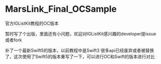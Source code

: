 # MarsLink_Final_OCSample
官方IGListKit教程的OC版本

暂时写了个出版，里面还有小问题，欢迎对IGListKit感兴趣的developer提issue或者fork

补了一个最新Swift5的版本，以前教程中是Swift3 很多api已经废弃或者被替换了，这次使用了Swift5的版本重写了一下，可以进行OC和Swift的版本进行对比
